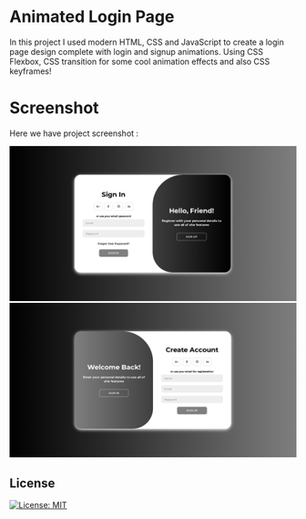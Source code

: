 # Animated Login Page 
In this project I used modern HTML, CSS and JavaScript to create a login page design complete with login and signup animations. Using CSS Flexbox, CSS transition for some cool animation effects and also CSS keyframes!

# Screenshot
Here we have project screenshot :

![screenshot](sing-in.png)
![screenshot](sing-up.png)

## License
[![License: MIT](https://img.shields.io/badge/License-MIT-yellow.svg)](https://github.com/KaiqueCV/Animated-Login-Page/blob/7d124c918b62af129bda5915f7ca9acb48b9991d/LICENSE)